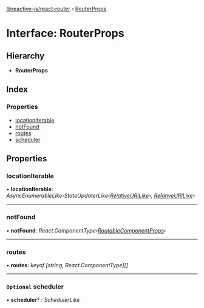 [@reactive-js/react-router](../README.md) › [RouterProps](routerprops.md)

# Interface: RouterProps

## Hierarchy

* **RouterProps**

## Index

### Properties

* [locationIterable](routerprops.md#locationiterable)
* [notFound](routerprops.md#notfound)
* [routes](routerprops.md#routes)
* [scheduler](routerprops.md#optional-scheduler)

## Properties

###  locationIterable

• **locationIterable**: *AsyncEnumerableLike‹StateUpdaterLike‹[RelativeURILike](relativeurilike.md)›, [RelativeURILike](relativeurilike.md)›*

___

###  notFound

• **notFound**: *React.ComponentType‹[RoutableComponentProps](routablecomponentprops.md)›*

___

###  routes

• **routes**: *keyof [string, React.ComponentType<RoutableComponentProps>][]*

___

### `Optional` scheduler

• **scheduler**? : *SchedulerLike*
